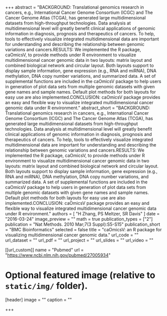 +++
abstract = "BACKGROUND: Translational genomics research in cancers, e.g., International Cancer Genome Consortium (ICGC) and The Cancer Genome Atlas (TCGA), has generated large multidimensional datasets from high-throughput technologies. Data analysis at multidimensional level will greatly benefit clinical applications of genomic information in diagnosis, prognosis and therapeutics of cancers. To help, tools to effectively visualize integrated multidimensional data are important for understanding and describing the relationship between genomic variations and cancers.RESULTS: We implemented the R package, caOmicsV, to provide methods under R environment to visualize multidimensional cancer genomic data in two layouts: matrix layout and combined biological network and circular layout. Both layouts support to display sample information, gene expression (e.g., RNA and miRNA), DNA methylation, DNA copy number variations, and summarized data. A set of supplemental functions are included in the caOmicsV package to help users in generation of plot data sets from multiple genomic datasets with given gene names and sample names. Default plot methods for both layouts for easy use are also implemented.CONCLUSION: caOmicsV package provides an easy and flexible way to visualize integrated multidimensional cancer genomic data under R environment."
abstract_short = "BACKGROUND: Translational genomics research in cancers, e.g., International Cancer Genome Consortium (ICGC) and The Cancer Genome Atlas (TCGA), has generated large multidimensional datasets from high-throughput technologies. Data analysis at multidimensional level will greatly benefit clinical applications of genomic information in diagnosis, prognosis and therapeutics of cancers. To help, tools to effectively visualize integrated multidimensional data are important for understanding and describing the relationship between genomic variations and cancers.RESULTS: We implemented the R package, caOmicsV, to provide methods under R environment to visualize multidimensional cancer genomic data in two layouts: matrix layout and combined biological network and circular layout. Both layouts support to display sample information, gene expression (e.g., RNA and miRNA), DNA methylation, DNA copy number variations, and summarized data. A set of supplemental functions are included in the caOmicsV package to help users in generation of plot data sets from multiple genomic datasets with given gene names and sample names. Default plot methods for both layouts for easy use are also implemented.CONCLUSION: caOmicsV package provides an easy and flexible way to visualize integrated multidimensional cancer genomic data under R environment."
authors = [ "H Zhang, PS Meltzer, SR Davis"  ] 
date = "2016-03-24"
image_preview = ""
math = true
publication_types = ["2"] 
publication = "Nat Methods. 2010 Mar;7(3 Suppl):S5-S15"
publication_short = "BMC Bioinformatics"
selected = false
title = "caOmicsV: an R package for visualizing multidimensional cancer genomic data."
url_code = ""
url_dataset = ""
url_pdf = ""
url_project = ""
url_slides = ""
url_video = ""

[[url_custom]]
name = "Pubmed"
url = "https://www.ncbi.nlm.nih.gov/pubmed/27005934"

# Optional featured image (relative to `static/img/` folder).
[header]
image = ""
caption = ""

+++

